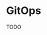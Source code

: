 # GitOps

<!--
https://app.pluralsight.com/library/courses/gitops-the-big-picture/table-of-contents
https://app.pluralsight.com/library/courses/automating-kubernetes-deployments-gitops-workflow/table-of-contents
-->

TODO

